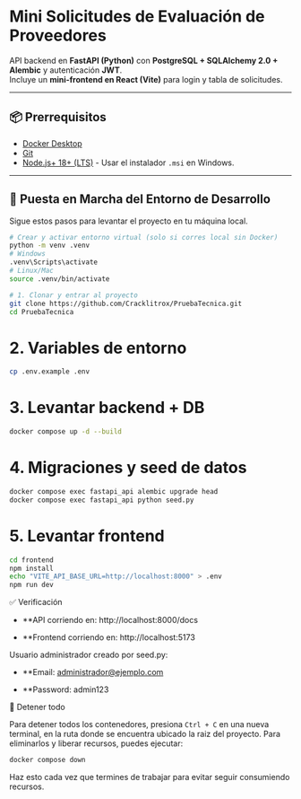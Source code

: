 # Mini Solicitudes de Evaluación de Proveedores

API backend en **FastAPI (Python)** con **PostgreSQL + SQLAlchemy 2.0 + Alembic** y autenticación **JWT**.  
Incluye un **mini-frontend en React (Vite)** para login y tabla de solicitudes.

---

## 📦 Prerrequisitos
* [Docker Desktop](https://www.docker.com/products/docker-desktop/)
* [Git](https://git-scm.com/)
* [Node.js+ 18+ (LTS)](https://nodejs.org/) - Usar el instalador `.msi` en Windows.

---

## 🚀 Puesta en Marcha del Entorno de Desarrollo

Sigue estos pasos para levantar el proyecto en tu máquina local.
```bash
# Crear y activar entorno virtual (solo si corres local sin Docker)
python -m venv .venv
# Windows
.venv\Scripts\activate
# Linux/Mac
source .venv/bin/activate
```

```bash
# 1. Clonar y entrar al proyecto
git clone https://github.com/Cracklitrox/PruebaTecnica.git
cd PruebaTecnica
```

# 2. Variables de entorno
```bash
cp .env.example .env
```

# 3. Levantar backend + DB
```bash
docker compose up -d --build
```

# 4. Migraciones y seed de datos
```bash
docker compose exec fastapi_api alembic upgrade head
docker compose exec fastapi_api python seed.py
```

# 5. Levantar frontend
```bash
cd frontend
npm install
echo "VITE_API_BASE_URL=http://localhost:8000" > .env
npm run dev
```

✅ Verificación

* **API corriendo en: http://localhost:8000/docs

* **Frontend corriendo en: http://localhost:5173

Usuario administrador creado por seed.py:

* **Email: administrador@ejemplo.com

* **Password: admin123

🛑 Detener todo

Para detener todos los contenedores, presiona `Ctrl + C` en una nueva terminal, en la ruta donde se encuentra ubicado la raiz del proyecto. Para eliminarlos y liberar recursos, puedes ejecutar:

```bash
docker compose down
```

Haz esto cada vez que termines de trabajar para evitar seguir consumiendo recursos.
